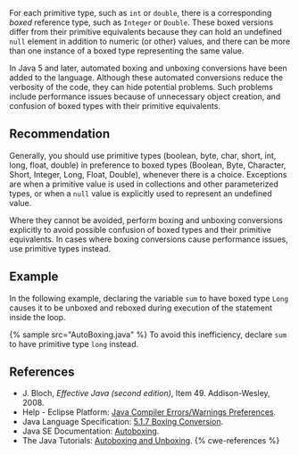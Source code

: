 For each primitive type, such as `int` or `double`, there is a corresponding *boxed* reference type, such as `Integer` or `Double`. These boxed versions differ from their primitive equivalents because they can hold an undefined `null` element in addition to numeric (or other) values, and there can be more than one instance of a boxed type representing the same value.

In Java 5 and later, automated boxing and unboxing conversions have been added to the language. Although these automated conversions reduce the verbosity of the code, they can hide potential problems. Such problems include performance issues because of unnecessary object creation, and confusion of boxed types with their primitive equivalents.


## Recommendation
Generally, you should use primitive types (boolean, byte, char, short, int, long, float, double) in preference to boxed types (Boolean, Byte, Character, Short, Integer, Long, Float, Double), whenever there is a choice. Exceptions are when a primitive value is used in collections and other parameterized types, or when a `null` value is explicitly used to represent an undefined value.

Where they cannot be avoided, perform boxing and unboxing conversions explicitly to avoid possible confusion of boxed types and their primitive equivalents. In cases where boxing conversions cause performance issues, use primitive types instead.


## Example
In the following example, declaring the variable `sum` to have boxed type `Long` causes it to be unboxed and reboxed during execution of the statement inside the loop.

{% sample src="AutoBoxing.java" %}
To avoid this inefficiency, declare `sum` to have primitive type `long` instead.


## References
* J. Bloch, *Effective Java (second edition)*, Item 49. Addison-Wesley, 2008.
* Help - Eclipse Platform: [Java Compiler Errors/Warnings Preferences](https://help.eclipse.org/2020-12/advanced/content.jsp?topic=/org.eclipse.jdt.doc.user/reference/preferences/java/compiler/ref-preferences-errors-warnings.htm).
* Java Language Specification: [5.1.7 Boxing Conversion](https://docs.oracle.com/javase/specs/jls/se11/html/jls-5.html#jls-5.1.7).
* Java SE Documentation: [Autoboxing](https://docs.oracle.com/javase/8/docs/technotes/guides/language/autoboxing.html).
* The Java Tutorials: [Autoboxing and Unboxing](https://docs.oracle.com/javase/tutorial/java/data/autoboxing.html).
{% cwe-references %}
